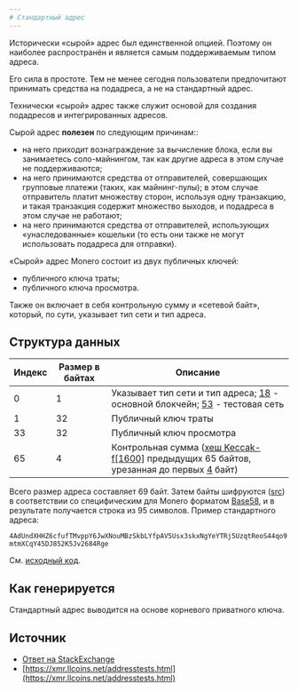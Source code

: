 ```yaml
---
# Стандартный адрес
---
```


Исторически «сырой» адрес был единственной опцией. Поэтому он наиболее распространён и является самым поддерживаемым типом адреса.

Его сила в простоте. Тем не менее сегодня пользователи предпочитают принимать средства на подадреса, а не на стандартный адрес.

Технически «сырой» адрес также служит основой для создания подадресов и интегрированных адресов.

Сырой адрес **полезен** по следующим причинам::

* на него приходит вознаграждение за вычисление блока, если вы занимаетесь соло-майнингом, так как другие адреса в этом случае не поддерживаются;
* на него принимаются средства от отправителей, совершающих групповые платежи (таких, как майнинг-пулы); в этом случае отправитель платит множеству сторон, используя одну транзакцию, и такая транзакция содержит множество выходов, и подадреса в этом случае не работают;
* на него принимаются средства от отправителей, использующих «унаследованные» кошельки (то есть они также не могут использовать подадреса для отправки).

«Сырой» адрес Monero состоит из двух публичных ключей:

* публичного ключа траты;
* публичного ключа просмотра.

Также он включает в себя контрольную сумму и «сетевой байт», который, по сути, указывает тип сети и тип адреса.

## Структура данных

Индекс      | Размер в байтах  | Описание
------------|------------------|-------------------------------------------------------------
0           | 1                | Указывает тип сети и тип адреса; [18](https://github.com/monero-project/monero/blob/793bc973746a10883adb2f89827e223f562b9651/src/cryptonote_config.h#L149) - основной блокчейн; [53](https://github.com/monero-project/monero/blob/793bc973746a10883adb2f89827e223f562b9651/src/cryptonote_config.h#L161) - тестовая сеть
1           | 32               | Публичный ключ траты
33          | 32               | Публичный ключ просмотра
65          | 4                | Контрольная сумма ([хеш Keccak-f[1600]](https://github.com/monero-project/monero/blob/8f1f43163a221153403a46902d026e3b72f1b3e3/src/common/base58.cpp#L261) предыдущих 65 байтов, урезанная до первых [4](https://github.com/monero-project/monero/blob/8f1f43163a221153403a46902d026e3b72f1b3e3/src/common/base58.cpp#L53) байт)

Всего размер адреса составляет 69 байт. Затем байты шифруются ([src](https://github.com/monero-project/monero/blob/8f1f43163a221153403a46902d026e3b72f1b3e3/src/common/base58.cpp#L240)) в соответствии со специфическим для Monero форматом [Base58](https://wiki.xmr.ru/cryptography/base58.html), и в результате получается строка из 95 символов. Пример стандартного адреса:

`4AdUndXHHZ6cfufTMvppY6JwXNouMBzSkbLYfpAV5Usx3skxNgYeYTRj5UzqtReoS44qo9mtmXCqY45DJ852K5Jv2684Rge`

См. [исходный код](https://github.com/monero-project/monero/blob/f7b9f44c1b0d53170fd7f53d37fc67648f3247a2/src/cryptonote_basic/cryptonote_basic_impl.cpp#L159).

## Как генерируется​

Стандартный адрес выводится на основе корневого приватного ключа.

## Источник

* [Ответ на StackExchange](https://monero.stackexchange.com/questions/980/what-are-the-public-viewkeys-and-spendkeys)
* [https://xmr.llcoins.net/addresstests.html](https://xmr.llcoins.net/addresstests.html)

